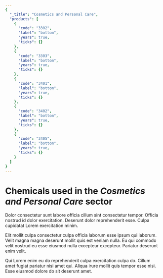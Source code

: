 ```yaml
---
{
  "_title": "Cosmetics and Personal Care",
  "products": [
    {
      "code": "3302",
      "label": "bottom",
      "years": true,
      "ticks": {}
    },
    {
      "code": "3303",
      "label": "bottom",
      "years": true,
      "ticks": {}
    },
    {
      "code": "3401",
      "label": "bottom",
      "years": true,
      "ticks": {}
    },
    {
      "code": "3402",
      "label": "bottom",
      "years": true,
      "ticks": {}
    },
    {
      "code": "3405",
      "label": "bottom",
      "years": true,
      "ticks": {}
    }
  ]
}
---
```


# Chemicals used in the _Cosmetics and Personal Care_ sector

Dolor consectetur sunt labore officia cillum sint consectetur tempor. Officia nostrud id dolor exercitation. Deserunt dolor reprehenderit esse. Culpa cupidatat Lorem exercitation minim.

Elit mollit culpa consectetur culpa officia laborum esse ipsum qui laborum. Velit magna magna deserunt mollit quis est veniam nulla. Eu qui commodo velit nostrud eu esse eiusmod nulla excepteur excepteur. Pariatur deserunt enim velit.

Qui Lorem enim eu do reprehenderit culpa exercitation culpa do. Cillum amet fugiat pariatur nisi amet qui. Aliqua irure mollit quis tempor esse nisi. Esse eiusmod dolore do sit deserunt amet.